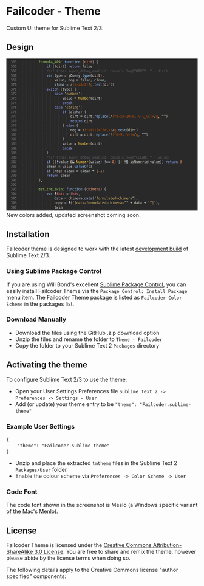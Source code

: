 # Failcoder - Theme

Custom UI theme for Sublime Text 2/3.

## Design

![Failcoder Theme JS](https://github.com/failcoder/failcoder-theme/blob/master/Screens/failcoder-theme-js.png?raw=true)
New colors added, updated screenshot coming soon.

## Installation

Failcoder theme is designed to work with the latest [development build](http://www.sublimetext.com/dev) of Sublime Text 2/3.

### Using Sublime Package Control

If you are using Will Bond's excellent [Sublime Package Control](http://wbond.net/sublime_packages/package_control), you can easily install Failcoder Theme via the `Package Control: Install Package` menu item. The Failcoder Theme package is listed as `Failcoder Color Scheme` in the packages list.

### Download Manually

* Download the files using the GitHub .zip download option
* Unzip the files and rename the folder to `Theme - Failcoder`
* Copy the folder to your Sublime Text 2 `Packages` directory

## Activating the theme

To configure Sublime Text 2/3 to use the theme:

* Open your User Settings Preferences file `Sublime Text 2 -> Preferences -> Settings - User`
* Add (or update) your theme entry to be `"theme": "Failcoder.sublime-theme"`

### Example User Settings

    {
        "theme": "Failcoder.sublime-theme"
    }

* Unzip and place the extracted `tmtheme` files in the Sublime Text 2 `Packages/User` folder
* Enable the colour scheme via `Preferences -> Color Scheme -> User`

### Code Font

The code font shown in the screenshot is Meslo (a Windows specific variant of the Mac's Menlo).

## License

Failcoder Theme is licensed under the [Creative Commons Attribution-ShareAlike 3.0 License](http://creativecommons.org/licenses/by-sa/3.0/). You are free to share and remix the theme, however please abide by the license terms when doing so. 

The following details apply to the Creative Commons license "author specified" components:
